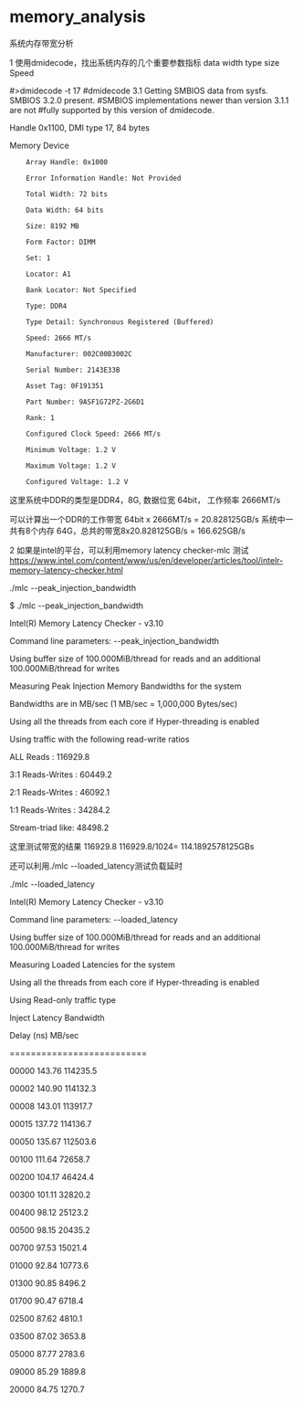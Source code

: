 # memory_analysis
系统内存带宽分析


1 使用dmidecode，找出系统内存的几个重要参数指标
   data width
   type
   size
   Speed
   
#>dmidecode -t 17
#dmidecode 3.1
Getting SMBIOS data from sysfs.
SMBIOS 3.2.0 present.
#SMBIOS implementations newer than version 3.1.1 are not
#fully supported by this version of dmidecode.

Handle 0x1100, DMI type 17, 84 bytes

Memory Device

        Array Handle: 0x1000
        
        Error Information Handle: Not Provided
        
        Total Width: 72 bits
        
        Data Width: 64 bits
        
        Size: 8192 MB
        
        Form Factor: DIMM
        
        Set: 1
        
        Locator: A1
        
        Bank Locator: Not Specified
        
        Type: DDR4
        
        Type Detail: Synchronous Registered (Buffered)
        
        Speed: 2666 MT/s
        
        Manufacturer: 002C00B3002C
        
        Serial Number: 2143E33B
        
        Asset Tag: 0F191351
        
        Part Number: 9ASF1G72PZ-2G6D1
        
        Rank: 1
        
        Configured Clock Speed: 2666 MT/s
        
        Minimum Voltage: 1.2 V
        
        Maximum Voltage: 1.2 V
        
        Configured Voltage: 1.2 V
        
        
 这里系统中DDR的类型是DDR4，8G, 数据位宽 64bit， 工作频率 2666MT/s
 
 可以计算出一个DDR的工作带宽   64bit x 2666MT/s = 20.828125GB/s
 系统中一共有8个内存 64G，总共的带宽8x20.828125GB/s = 166.625GB/s
 
 2 如果是intel的平台，可以利用memory latency checker-mlc 测试
   https://www.intel.com/content/www/us/en/developer/articles/tool/intelr-memory-latency-checker.html

./mlc --peak_injection_bandwidth

$ ./mlc --peak_injection_bandwidth

Intel(R) Memory Latency Checker - v3.10

Command line parameters: --peak_injection_bandwidth


Using buffer size of 100.000MiB/thread for reads and an additional 100.000MiB/thread for writes


Measuring Peak Injection Memory Bandwidths for the system

Bandwidths are in MB/sec (1 MB/sec = 1,000,000 Bytes/sec)

Using all the threads from each core if Hyper-threading is enabled

Using traffic with the following read-write ratios

ALL Reads        :      116929.8

3:1 Reads-Writes :      60449.2

2:1 Reads-Writes :      46092.1

1:1 Reads-Writes :      34284.2

Stream-triad like:      48498.2


这里测试带宽的结果 116929.8    116929.8/1024= 114.1892578125GBs


还可以利用./mlc --loaded_latency测试负载延时

./mlc --loaded_latency

Intel(R) Memory Latency Checker - v3.10

Command line parameters: --loaded_latency


Using buffer size of 100.000MiB/thread for reads and an additional 100.000MiB/thread for writes

Measuring Loaded Latencies for the system

Using all the threads from each core if Hyper-threading is enabled

Using Read-only traffic type

Inject  Latency Bandwidth

Delay   (ns)    MB/sec

==========================

 00000  143.76   114235.5
 
 00002  140.90   114132.3
 
 00008  143.01   113917.7
 
 00015  137.72   114136.7
 
 00050  135.67   112503.6
 
 00100  111.64    72658.7
 
 00200  104.17    46424.4
 
 00300  101.11    32820.2
 
 00400   98.12    25123.2
 
 00500   98.15    20435.2
 
 00700   97.53    15021.4
 
 01000   92.84    10773.6
 
 01300   90.85     8496.2
 
 01700   90.47     6718.4
 
 02500   87.62     4810.1
 
 03500   87.02     3653.8
 
 05000   87.77     2783.6
 
 09000   85.29     1889.8
 
 20000   84.75     1270.7
 




